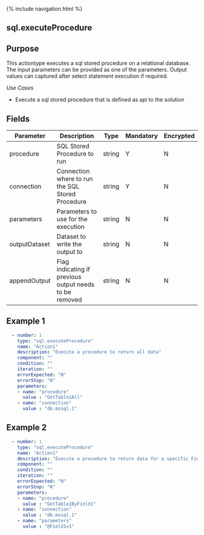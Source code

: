 {% include navigation.html %}
## sql.executeProcedure
## Purpose
This actiontype executes a sql stored procedure on a relational database. The input parameters can be provided as one of the parameters. Output values can captured after select statement execution if required.

*Use Cases*
* Execute a sql stored procedure that is defined as api to the solution

## Fields
|Parameter|Description|Type|Mandatory|Encrypted|
|---------|-----------|----|---------|---------|
|procedure|SQL Stored Procedure to run|string|Y|N|
|connection|Connection where to run the SQL Stored Procedure|string|Y|N|
|parameters|Parameters to use for the execution|string|N|N|
|outputDataset|Dataset to write the output to|string|N|N|
|appendOutput|Flag indicating if previous output needs to be removed|string|N|N|

## Example 1
```yaml
  - number: 1
    type: "sql.executeProcedure"
    name: "Action1"
    description: "Execute a procedure to return all data"
    component: ""
    condition: ""
    iteration: ""
    errorExpected: "N"
    errorStop: "N"
    parameters:
    - name: "procedure"
      value : "GetTable1All"
    - name: "connection"
      value : "db.mssql.1"
```
## Example 2
```yaml
  - number: 1
    type: "sql.executeProcedure"
    name: "Action1"
    description: "Execute a procedure to return data for a specific Field1 value"
    component: ""
    condition: ""
    iteration: ""
    errorExpected: "N"
    errorStop: "N"
    parameters:
    - name: "procedure"
      value : "GetTable1ByField1"
    - name: "connection"
      value : "db.mssql.1"
    - name: "parameters"
      value : "@Field1=1"
```
